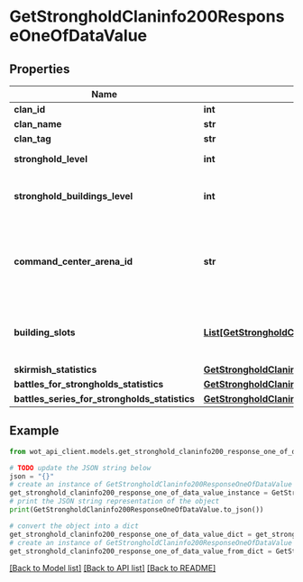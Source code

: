 # GetStrongholdClaninfo200ResponseOneOfDataValue


## Properties

Name | Type | Description | Notes
------------ | ------------- | ------------- | -------------
**clan_id** | **int** | Clan ID | 
**clan_name** | **str** | Clan name | 
**clan_tag** | **str** | Clan tag | 
**stronghold_level** | **int** | Stronghold&#39;s level | 
**stronghold_buildings_level** | **int** | Total level of the Stronghold&#39;s structures | 
**command_center_arena_id** | **str** | Map ID associated with the Command Center construction site | 
**building_slots** | [**List[GetStrongholdClaninfo200ResponseOneOfDataValueBuildingSlotsInner]**](GetStrongholdClaninfo200ResponseOneOfDataValueBuildingSlotsInner.md) | Information about the Stronghold&#39;s construction sites | 
**skirmish_statistics** | [**GetStrongholdClaninfo200ResponseOneOfDataValueSkirmishStatistics**](GetStrongholdClaninfo200ResponseOneOfDataValueSkirmishStatistics.md) |  | 
**battles_for_strongholds_statistics** | [**GetStrongholdClaninfo200ResponseOneOfDataValueBattlesForStrongholdsStatistics**](GetStrongholdClaninfo200ResponseOneOfDataValueBattlesForStrongholdsStatistics.md) |  | 
**battles_series_for_strongholds_statistics** | [**GetStrongholdClaninfo200ResponseOneOfDataValueBattlesSeriesForStrongholdsStatistics**](GetStrongholdClaninfo200ResponseOneOfDataValueBattlesSeriesForStrongholdsStatistics.md) |  | 

## Example

```python
from wot_api_client.models.get_stronghold_claninfo200_response_one_of_data_value import GetStrongholdClaninfo200ResponseOneOfDataValue

# TODO update the JSON string below
json = "{}"
# create an instance of GetStrongholdClaninfo200ResponseOneOfDataValue from a JSON string
get_stronghold_claninfo200_response_one_of_data_value_instance = GetStrongholdClaninfo200ResponseOneOfDataValue.from_json(json)
# print the JSON string representation of the object
print(GetStrongholdClaninfo200ResponseOneOfDataValue.to_json())

# convert the object into a dict
get_stronghold_claninfo200_response_one_of_data_value_dict = get_stronghold_claninfo200_response_one_of_data_value_instance.to_dict()
# create an instance of GetStrongholdClaninfo200ResponseOneOfDataValue from a dict
get_stronghold_claninfo200_response_one_of_data_value_from_dict = GetStrongholdClaninfo200ResponseOneOfDataValue.from_dict(get_stronghold_claninfo200_response_one_of_data_value_dict)
```
[[Back to Model list]](../README.md#documentation-for-models) [[Back to API list]](../README.md#documentation-for-api-endpoints) [[Back to README]](../README.md)


